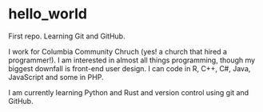 # hello_world
First repo. Learning Git and GitHub.

I work for Columbia Community Chruch (yes! a church that hired a programmer!). I am interested in almost all things programming, though my biggest downfall is front-end user design. I can code in R, C++, C#, Java, JavaScript and some in PHP.

I am currently learning Python and Rust and version control using git and GitHub.
